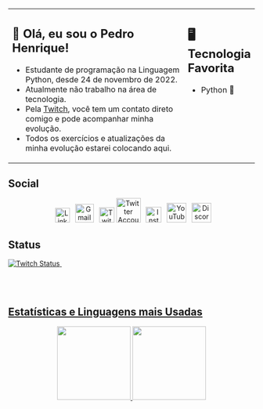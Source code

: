 <br>

<div align=center>
</div>
<table><tr><td valign="top" width="75%">

## 👋 Olá, eu sou o Pedro Henrique!

- Estudante de programação na Linguagem Python, desde 24 de novembro de 2022.
- Atualmente não trabalho na área de tecnologia.
- Pela [Twitch](https://www.twitch.tv/pedrohentec), você tem um contato direto comigo e pode acompanhar minha evolução.
- Todos os exercícios e atualizações da minha evolução estarei colocando aqui.

</td><td valign="top" width="25%">


## 🖥️ Tecnologia Favorita
- Python 🐍


 </tr></tr></table> 


## Social

<div align=center>

&ensp;<a href="https://www.linkedin.com/in/pedrohentec"><img src="https://cdn.worldvectorlogo.com/logos/linkedin-icon-2.svg" title="Linkedin" alt="Linkedin Account" width="30"/></a> 
&ensp;<a href="mailto:pedrohentec@gmail.com"><img src="https://upload.wikimedia.org/wikipedia/commons/7/7e/Gmail_icon_%282020%29.svg" title="Gmail" alt="Gmail Contato" width="38"/></a> 
&ensp;<a href="https://www.twitch.tv/pedrohentec"><img src="https://seeklogo.com/images/T/twitch-logo-4931D91F85-seeklogo.com.png" title="Twitch" alt="Twitch Account" width="31"/></a> 
<a href="https://twitter.com/pedrohentec"><img src="https://cdn.worldvectorlogo.com/logos/twitter-6.svg" title="Twitter" alt="Twitter Account" width="50"/></a> 
&ensp;<a href="https://www.instagram.com/pedrohentec"><img src="https://cdn.worldvectorlogo.com/logos/instagram-2016-5.svg" title="Instagram" alt="Instagram Account" width="32"/></a> 
&ensp;<a href="https://www.youtube.com/@pedrohentec"><img src="[https://cdn.worldvectorlogo.com/logos/youtube-icon.svg](https://worldvectorlogo.com/logo/youtube-minimal-icon-1)" title="YouTube" alt="YouTube Account" width="40"/></a>
&ensp;<a href="https://discord.com/invite/26bDPQa9TY"><img src="https://cdn.worldvectorlogo.com/logos/discord-6.svg" title="Discord" alt="Discord Community" width="40"/></a> 

<!-- <a href="https://www.tiktok.com/@pedrohentec"><img src="https://github.com/FrancescoXX/FrancescoXX/blob/main/tiktok-5962992_1280.webp" title="TikTok" alt="TikTok Account" width="38"/></a> -->

<div align=left>


## Status
<a href="https://www.twitch.tv/pedrohentec"><img alt="Twitch Status" src="https://img.shields.io/twitch/status/pedrohentec?style=for-the-badge&logo=twitch&color=8a43f3">&nbsp;

<br>
<br>




## Estatísticas e Linguagens mais Usadas

<div align="center">
  <img height="150m" src="https://github-readme-stats.vercel.app/api?username=pedrohentec&theme=radical&show_icons=true"/>
  <img height="150em" src="https://github-readme-stats.vercel.app/api/top-langs/?username=pedrohentec&layout=compact&langs_count=8&theme=radical"/>
</div>
